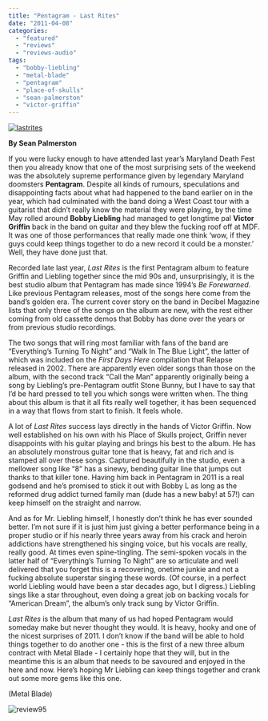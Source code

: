 ```yaml
---
title: "Pentagram - Last Rites"
date: "2011-04-08"
categories: 
  - "featured"
  - "reviews"
  - "reviews-audio"
tags: 
  - "bobby-liebling"
  - "metal-blade"
  - "pentagram"
  - "place-of-skulls"
  - "sean-palmerston"
  - "victor-griffin"
---
```


[![](http://www.hellbound.ca/wp-content/uploads/2011/04/lastrites.jpg "lastrites")](http://www.hellbound.ca/wp-content/uploads/2011/04/lastrites.jpg)

**By Sean Palmerston**

If you were lucky enough to have attended last year’s Maryland Death Fest then you already know that one of the most surprising sets of the weekend was the absolutely supreme performance given by legendary Maryland doomsters **Pentagram**. Despite all kinds of rumours, speculations and disappointing facts about what had happened to the band earlier on in the year, which had culminated with the band doing a West Coast tour with a guitarist that didn’t really know the material they were playing, by the time May rolled around **Bobby Liebling** had managed to get longtime pal **Victor Griffin** back in the band on guitar and they blew the fucking roof off at MDF. It was one of those performances that really made one think ‘wow, if they guys could keep things together to do a new record it could be a monster.’ Well, they have done just that.

Recorded late last year, _Last Rites_ is the first Pentagram album to feature Griffin and Liebling together since the mid 90s and, unsurprisingly, it is the best studio album that Pentagram has made since 1994’s _Be Forewarned_. Like previous Pentagram releases, most of the songs here come from the band’s golden era. The current cover story on the band in Decibel Magazine lists that only three of the songs on the album are new, with the rest either coming from old cassette demos that Bobby has done over the years or from previous studio recordings.

The two songs that will ring most familiar with fans of the band are “Everything’s Turning To Night” and “Walk In The Blue Light”, the latter of which was included on the _First Days Here_ compilation that Relapse released in 2002. There are apparently even older songs than those on the album, with the second track “Call the Man” apparently originally being a song by Liebling’s pre-Pentagram outfit Stone Bunny, but I have to say that I’d be hard pressed to tell you which songs were written when. The thing about this album is that it all fits really well together, it has been sequenced in a way that flows from start to finish. It feels whole.

A lot of _Last Rites_ success lays directly in the hands of Victor Griffin. Now well established on his own with his Place of Skulls project, Griffin never disappoints with his guitar playing and brings his best to the album. He has an absolutely monstrous guitar tone that is heavy, fat and rich and is stamped all over these songs. Captured beautifully in the studio, even a mellower song like “8” has a sinewy, bending guitar line that jumps out thanks to that killer tone. Having him back in Pentagram in 2011 is a real godsend and he’s promised to stick it out with Bobby L as long as the reformed drug addict turned family man (dude has a new baby! at 57!) can keep himself on the straight and narrow.

And as for Mr. Liebling himself, I honestly don’t think he has ever sounded better. I’m not sure if it is just him just giving a better performance being in a proper studio or if his nearly three years away from his crack and heroin addictions have strengthened his singing voice, but his vocals are really, really good. At times even spine-tingling. The semi-spoken vocals in the latter half of “Everything’s Turning To Night” are so articulate and well delivered that you forget this is a recovering, onetime junkie and not a fucking absolute superstar singing these words. (Of course, in a perfect world Liebling would have been a star decades ago, but I digress.) Liebling sings like a star throughout, even doing a great job on backing vocals for “American Dream”, the album’s only track sung by Victor Griffin.

_Last Rites_ is the album that many of us had hoped Pentagram would someday make but never thought they would. It is heavy, hooky and one of the nicest surprises of 2011. I don’t know if the band will be able to hold things together to do another one - this is the first of a new three album contract with Metal Blade - I certainly hope that they will, but in the meantime this is an album that needs to be savoured and enjoyed in the here and now. Here’s hoping Mr Liebling can keep things together and crank out some more gems like this one.

(Metal Blade)

![](http://www.hellbound.ca/wp-content/uploads/2009/07/review951.png "review95")
